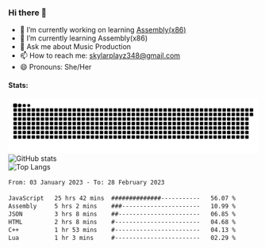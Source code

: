 ### Hi there 👋

- 🔭 I’m currently working on learning [Assembly(x86)](https://github.com/SkylarPlayz348/Assembly-Coding)
- 🌱 I’m currently learning Assembly(x86)
- 💬 Ask me about Music Production
- 📫 How to reach me: skylarplayz348@gmail.com
- 😄 Pronouns: She/Her

#### Stats:
![Snake](https://raw.githubusercontent.com/Skylarplayz348/Skylarplayz348/snake/github-contribution-grid-snake-dark.svg)
<br>
![GitHub stats](https://github-readme-stats.vercel.app/api?username=skylarplayz348&count_private=true&show_icons=true&theme=omni)
<br>
![Top Langs](https://github-readme-stats.vercel.app/api/top-langs/?username=skylarplayz348&layout=compact&theme=omni)
<!--START_SECTION:waka-->

```text
From: 03 January 2023 - To: 28 February 2023

JavaScript   25 hrs 42 mins  ##############-----------   56.07 %
Assembly     5 hrs 2 mins    ###----------------------   10.99 %
JSON         3 hrs 8 mins    ##-----------------------   06.85 %
HTML         2 hrs 8 mins    #------------------------   04.68 %
C++          1 hr 53 mins    #------------------------   04.13 %
Lua          1 hr 3 mins     #------------------------   02.29 %
```

<!--END_SECTION:waka-->
